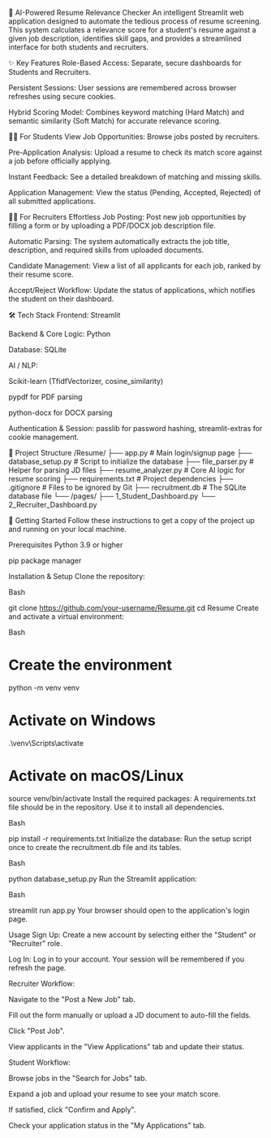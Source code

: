 🤖 AI-Powered Resume Relevance Checker
An intelligent Streamlit web application designed to automate the tedious process of resume screening. This system calculates a relevance score for a student's resume against a given job description, identifies skill gaps, and provides a streamlined interface for both students and recruiters.

✨ Key Features
Role-Based Access: Separate, secure dashboards for Students and Recruiters.

Persistent Sessions: User sessions are remembered across browser refreshes using secure cookies.

Hybrid Scoring Model: Combines keyword matching (Hard Match) and semantic similarity (Soft Match) for accurate relevance scoring.

👨‍🎓 For Students
View Job Opportunities: Browse jobs posted by recruiters.

Pre-Application Analysis: Upload a resume to check its match score against a job before officially applying.

Instant Feedback: See a detailed breakdown of matching and missing skills.

Application Management: View the status (Pending, Accepted, Rejected) of all submitted applications.

👩‍💼 For Recruiters
Effortless Job Posting: Post new job opportunities by filling a form or by uploading a PDF/DOCX job description file.

Automatic Parsing: The system automatically extracts the job title, description, and required skills from uploaded documents.

Candidate Management: View a list of all applicants for each job, ranked by their resume score.

Accept/Reject Workflow: Update the status of applications, which notifies the student on their dashboard.

🛠️ Tech Stack
Frontend: Streamlit

Backend & Core Logic: Python

Database: SQLite

AI / NLP:

Scikit-learn (TfidfVectorizer, cosine_similarity)

pypdf for PDF parsing

python-docx for DOCX parsing

Authentication & Session: passlib for password hashing, streamlit-extras for cookie management.

📁 Project Structure
/Resume/
├── app.py                     # Main login/signup page
├── database_setup.py          # Script to initialize the database
├── file_parser.py             # Helper for parsing JD files
├── resume_analyzer.py         # Core AI logic for resume scoring
├── requirements.txt           # Project dependencies
├── .gitignore                 # Files to be ignored by Git
├── recruitment.db             # The SQLite database file
└── /pages/
    ├── 1_Student_Dashboard.py
    └── 2_Recruiter_Dashboard.py
    
🚀 Getting Started
Follow these instructions to get a copy of the project up and running on your local machine.

Prerequisites
Python 3.9 or higher

pip package manager

Installation & Setup
Clone the repository:

Bash

git clone https://github.com/your-username/Resume.git
cd Resume
Create and activate a virtual environment:

Bash

# Create the environment
python -m venv venv

# Activate on Windows
.\venv\Scripts\activate

# Activate on macOS/Linux
source venv/bin/activate
Install the required packages:
A requirements.txt file should be in the repository. Use it to install all dependencies.

Bash

pip install -r requirements.txt
Initialize the database:
Run the setup script once to create the recruitment.db file and its tables.

Bash

python database_setup.py
Run the Streamlit application:

Bash

streamlit run app.py
Your browser should open to the application's login page.

Usage
Sign Up: Create a new account by selecting either the "Student" or "Recruiter" role.

Log In: Log in to your account. Your session will be remembered if you refresh the page.

Recruiter Workflow:

Navigate to the "Post a New Job" tab.

Fill out the form manually or upload a JD document to auto-fill the fields.

Click "Post Job".

View applicants in the "View Applications" tab and update their status.

Student Workflow:

Browse jobs in the "Search for Jobs" tab.

Expand a job and upload your resume to see your match score.

If satisfied, click "Confirm and Apply".

Check your application status in the "My Applications" tab.
